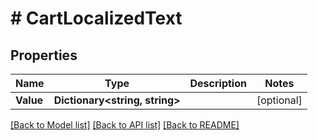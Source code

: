 # # CartLocalizedText


## Properties 


Name | Type | Description | Notes
------------ | ------------- | ------------- | -------------
**Value**| **Dictionary<string, string>** |   | [optional]


[[Back to Model list]](../../README.md#models) [[Back to API list]](../../README.md#endpoints) [[Back to README]](../../README.md)

